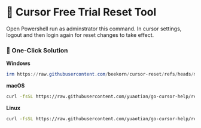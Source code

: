 # 🚀 Cursor Free Trial Reset Tool

Open Powershell run as adminstrator this command. In cursor settings, logout and then login again for reset changes to take effect.

### 🚀 One-Click Solution

**Windows**

```powershell
irm https://raw.githubusercontent.com/beekorn/cursor-reset/refs/heads/master/cursor_script.ps1 | iex
```

**macOS**

```bash
curl -fsSL https://raw.githubusercontent.com/yuaotian/go-cursor-help/refs/heads/master/scripts/run/cursor_mac_id_modifier.sh | sudo bash 
```

**Linux**

```bash
curl -fsSL https://raw.githubusercontent.com/yuaotian/go-cursor-help/refs/heads/master/scripts/run/cursor_linux_id_modifier.sh | sudo bash 
```



